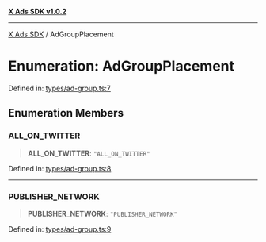 [**X Ads SDK v1.0.2**](../README.md)

***

[X Ads SDK](../globals.md) / AdGroupPlacement

# Enumeration: AdGroupPlacement

Defined in: [types/ad-group.ts:7](https://github.com/kage1020/x-ads-sdk/blob/main/src/types/ad-group.ts#L7)

## Enumeration Members

### ALL\_ON\_TWITTER

> **ALL\_ON\_TWITTER**: `"ALL_ON_TWITTER"`

Defined in: [types/ad-group.ts:8](https://github.com/kage1020/x-ads-sdk/blob/main/src/types/ad-group.ts#L8)

***

### PUBLISHER\_NETWORK

> **PUBLISHER\_NETWORK**: `"PUBLISHER_NETWORK"`

Defined in: [types/ad-group.ts:9](https://github.com/kage1020/x-ads-sdk/blob/main/src/types/ad-group.ts#L9)
